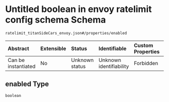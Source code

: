 # Untitled boolean in envoy ratelimit config schema Schema

```txt
ratelimit_titanSideCars_envoy.json#/properties/enabled
```



| Abstract            | Extensible | Status         | Identifiable            | Custom Properties | Additional Properties | Access Restrictions | Defined In                                                                                                 |
| :------------------ | :--------- | :------------- | :---------------------- | :---------------- | :-------------------- | :------------------ | :--------------------------------------------------------------------------------------------------------- |
| Can be instantiated | No         | Unknown status | Unknown identifiability | Forbidden         | Allowed               | none                | [ratelimit\_titanSideCars\_envoy.json\*](../out/ratelimit_titanSideCars_envoy.json "open original schema") |

## enabled Type

`boolean`
